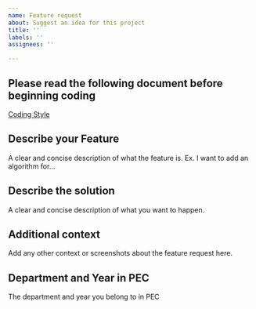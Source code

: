 ```yaml
---
name: Feature request
about: Suggest an idea for this project
title: ''
labels: ''
assignees: ''

---
```


## Please read the following document before beginning coding
[Coding Style](https://github.com/avinashkranjan/Friday/blob/master/CONTRIBUTING.md)

## Describe your Feature
A clear and concise description of what the feature is. Ex. I want to add an algorithm for...

## Describe the solution
A clear and concise description of what you want to happen.

## Additional context
Add any other context or screenshots about the feature request here.

## Department and Year in PEC
The department and year you belong to in PEC
